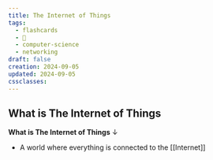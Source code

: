 ```yaml
---
title: The Internet of Things
tags:
  - flashcards
  - 🌱
  - computer-science
  - networking
draft: false
creation: 2024-09-05
updated: 2024-09-05
cssclasses: 
---
```

## What is The Internet of Things

**What is The Internet of Things**
↓
- A world where everything is connected to the [[Internet]]
<!--SR:!2024-12-13,4,270-->